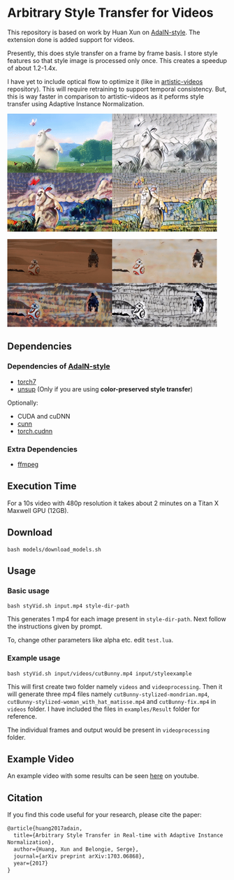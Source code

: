 # Arbitrary Style Transfer for Videos
This repository is based on work by Huan Xun on [AdaIN-style](https://github.com/xunhuang1995/AdaIN-style). The extension done is added support for videos. 

Presently, this does style transfer on a frame by frame basis. I store style features so that style image is processed only once. This creates a speedup of about 1.2-1.4x.

I have yet to include optical flow to optimize it (like in [artistic-videos](https://github.com/manuelruder/artistic-videos) repository). This will require retraining to support temporal consistency. But, this is way faster in comparison to artistic-videos as it peforms style transfer using Adaptive Instance Normalization.

![](https://github.com/gsssrao/fast-artistic-videos/blob/master/examples/outputBunny.gif)

![](https://github.com/gsssrao/fast-artistic-videos/blob/master/examples/outputStarwars.gif)

## Dependencies

### Dependencies of [AdaIN-style](https://github.com/xunhuang1995/AdaIN-style)
* [torch7](https://github.com/torch/torch7)
* [unsup](https://github.com/koraykv/unsup) (Only if you are using **color-preserved style transfer**)

Optionally:
* CUDA and cuDNN
* [cunn](https://github.com/torch/cunn)
* [torch.cudnn](https://github.com/soumith/cudnn.torch)

### Extra Dependencies
* [ffmpeg](https://ffmpeg.org/)

## Execution Time

For a 10s video with 480p resolution it takes about 2 minutes on a Titan X Maxwell GPU (12GB).

## Download
```
bash models/download_models.sh
```

## Usage
### Basic usage
```
bash styVid.sh input.mp4 style-dir-path
```

This generates 1 mp4 for each image present in ```style-dir-path```. Next follow the instructions given by prompt.

To, change other parameters like alpha etc. edit ```test.lua```.

### Example usage
```
bash styVid.sh input/videos/cutBunny.mp4 input/styleexample
```

This will first create two folder namely ```videos``` and ```videoprocessing```. Then it will generate three mp4 files namely ```cutBunny-stylized-mondrian.mp4```, ```cutBunny-stylized-woman_with_hat_matisse.mp4``` and ```cutBunny-fix.mp4``` in ```videos``` folder. I have included the files in ```examples/Result``` folder for reference. 

The individual frames and output would be present in ```videoprocessing``` folder.

## Example Video

An example video with some results can be seen [here](https://www.youtube.com/watch?v=vVkufidT0fc&t=1s) on youtube.

## Citation

If you find this code useful for your research, please cite the paper:

```
@article{huang2017adain,
  title={Arbitrary Style Transfer in Real-time with Adaptive Instance Normalization},
  author={Huang, Xun and Belongie, Serge},
  journal={arXiv preprint arXiv:1703.06868},
  year={2017}
}
```

